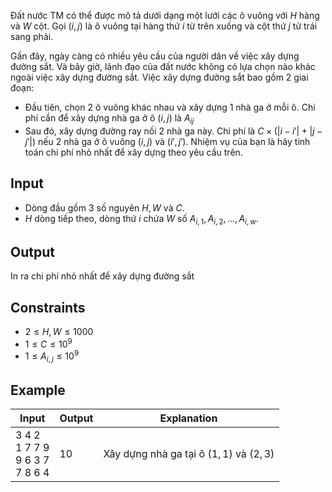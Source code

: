 Đất nước TM có thể được mô tả dưới dạng một lưới các ô vuông với $H$ hàng và $W$ cột. Gọi $(i,j)$ là ô vuông tại hàng thứ $i$ từ trên xuống và cột thứ $j$ từ trái sang phải.

Gần đây, ngày càng có nhiều yêu cầu của người dân về việc xây dựng đường sắt. Và bây giờ, lãnh đạo của đất nước không có lựa chọn nào khác ngoài việc xây dựng đường sắt. Việc xây dựng đường sắt bao gồm 2 giai đoạn:

- Đầu tiên, chọn 2 ô vuông khác nhau và xây dựng 1 nhà ga ở mỗi ô. Chi phí cần để xây dựng nhà ga ở ô $(i, j)$ là $A_{ij}$
- Sau đó, xây dựng đường ray nối 2 nhà ga này. Chi phí là $C \times (|i−i'| + |j - j'|)$ nếu 2 nhà ga ở ô vuông $(i, j)$ và $(i',j')$. Nhiệm vụ của bạn là hãy tính toán chi phí nhỏ nhất để xây dựng theo yêu cầu trên.

## Input

- Dòng đầu gồm 3 số nguyên $H, W$ và $C$.
- $H$ dòng tiếp theo, dòng thứ $i$ chứa $W$ số $A_{i,1},A_{i,2}, ..., A_{i,w}$.

## Output

In ra chi phí nhỏ nhất để xây dựng đường sắt

## Constraints

- $2 \leq H, W \leq 1000$
- $1 \leq C \leq 10^9$
- $1 \leq A_{i,j} \leq 10^9$

## Example

| Input                                  | Output | Explanation                                |
| -------------------------------------- | ------ | ------------------------------------------ |
| 3 4 2<br>1 7 7 9<br>9 6 3 7<br>7 8 6 4 | 10     | Xây dựng nhà ga tại ô $(1, 1)$ và $(2, 3)$ |
